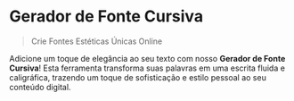# Gerador de Fonte Cursiva

> Crie Fontes Estéticas Únicas Online

Adicione um toque de elegância ao seu texto com nosso **Gerador de Fonte Cursiva**! Esta ferramenta transforma suas palavras em uma escrita fluida e caligráfica, trazendo um toque de sofisticação e estilo pessoal ao seu conteúdo digital.